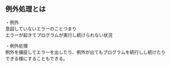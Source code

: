 ## 例外処理とは

・例外  
意図していないエラーのことつまり  
エラーが起きてプログラムが実行し続けられない状況

・例外処理  
例外を捕捉してエラーを出したり、例外が出てもプログラムを続行しし続けたりできる様にすることもできる。

